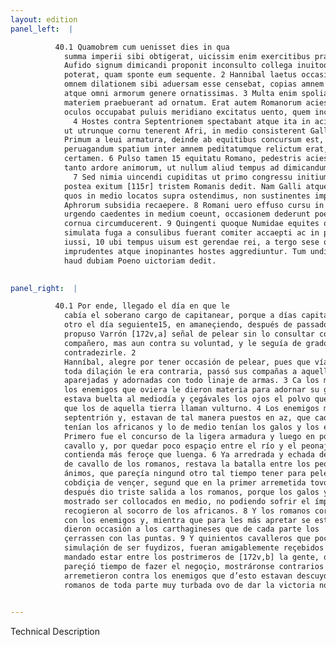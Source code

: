 ```yaml
---
layout: edition
panel_left:  |

          40.1 Quamobrem cum uenisset dies in qua
            summa imperii sibi obtigerat, uicissim enim exercitibus praeerant, prima luce transmisso
            Aufido signum dimicandi proponit inconsulto collega inuitoque magis, quia repugnare non
            poterat, quam sponte eum sequente. 2 Hannibal laetus occasione pugnandi, quod
            omnem dilationem sibi aduersam esse censebat, copias amnem traducit paratissimas quidem
            atque omni armorum genere ornatissimas. 3 Multa enim spolia ex hostibus parta
            materiem praebuerant ad ornatum. Erat autem Romanorum acies in meridiem uersa. Horum
            oculos occupabat puluis meridiano excitatus uento, quem incolae uulturnum appellant.
              4 Hostes contra Septentrionem spectabant atque ita in acie dispositi erant,
            ut utrunque cornu tenerent Afri, in medio consisterent Galli atque Hispani. 5
            Primum a leui armatura, deinde ab equitibus concursum est, et quia exiguum ad
            peruagandum spatium inter amnem peditatumque relictum erat, atrox magis quam longum fuit
            certamen. 6 Pulso tamen 15 equitatu Romano, pedestris acies praelium excepit
            tanto ardore animorum, ut nullum aliud tempus ad dimicandum habitura uideretur.
              7 Sed nimia uincendi cupiditas ut primo congressu initium laetum, sic etiam
            postea exitum [115r] tristem Romanis dedit. Nam Galli atque Hispani,
            quos in medio locatos supra ostendimus, non sustinentes impetum Romanorum, sese ad
            Aphrorum subsidia recaepere. 8 Romani uero effuso cursu in hostem delati dum
            urgendo caedentes in medium coeunt, occasionem dederunt poenis, ut ex utraque parte
            cornua circumducerent. 9 Quingenti quoque Numidae equites qui paulo ante
            simulata fuga a consulibus fuerant comiter accaepti ac in postremo agmine consistere
            iussi, 10 ubi tempus uisum est gerendae rei, a tergo sese ostendunt, subitoque
            imprudentes atque inopinantes hostes aggrediuntur. Tum undique perturbata romana acies
            haud dubiam Poeno uictoriam dedit.
        

panel_right:  |

          40.1 Por ende, llegado el día en que le
            cabía el soberano cargo de capitanear, porque a días capitaneavan el uno un día y el
            otro el día seguiente15, en amaneçiendo, después de passado el río Aufido,
            propuso Varrón [172v,a] señal de pelear sin lo consultar con el
            compañero, mas aun contra su voluntad, y le seguía de grado porque non podía
            contradezirle. 2
            Hanníbal, alegre por tener occasión de pelear, pues que vía que
            toda dilaçión le era contraria, passó sus compañas a aquella parte del río muy
            aparejadas y adornadas con todo linaje de armas. 3 Ca los muchos despojos de
            los enemigos que oviera le dieron materia para adornar su gente. La az de los romanos
            estava buelta al mediodía y çegávales los ojos el polvo que lançava el viento ábrego,
            que los de aquella tierra llaman vulturno. 4 Los enemigos miravan contra
            septentrión y, estavan de tal manera puestos en az, que cada una de las alas o puntas
            tenían los africanos y lo de medio tenían los galos y los españoles. 5
            Primero fue el concurso de la ligera armadura y luego en pos d’ellos concurrieron los de
            cavallo y, por quedar poco espaçio entre el río y el peonaje para que peleassen, fue la
            contienda más feroçe que luenga. 6 Ya arredrada y echada del campo la gente
            de cavallo de los romanos, restava la batalla entre los peones con tanto ardor de
            ánimos, que pareçía ningund otro tal tiempo tener para pelea. 7 Mas la grand
            cobdiçia de vençer, segund que en la primer arremetida tovo el començo alegre, assí
            después dio triste salida a los romanos, porque los galos y los españoles que arriba he
            mostrado ser collocados en medio, no podiendo sofrir el ímpeto de los romanos, se
            recogieron al socorro de los africanos. 8 Y los romanos corriendo apretaron
            con los enemigos y, mientra que para les más apretar se estriñieron en uno juntamente,
            dieron occasión a los carthagineses que de cada parte los
            çerrassen con las puntas. 9 Y quinientos cavalleros que poco antes, con
            simulaçión de ser fuydizos, fueran amigablemente reçebidos por los cónsules y los avían
            mandado estar entre los postrimeros de [172v,b] la gente, quando les
            pareçió tiempo de fazer el negoçio, mostráronse contrarios a las espaldas y de súbito
            arremetieron contra los enemigos que d’esto estavan descuydados. Entonçes la az de los
            romanos de toda parte muy turbada ovo de dar la victoria no dubdosa a los carthagineses.
        

---
```


 Technical Description 